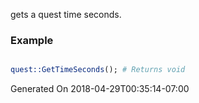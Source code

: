 gets a quest time seconds.
### Example

```perl

quest::GetTimeSeconds(); # Returns void
```


Generated On 2018-04-29T00:35:14-07:00
